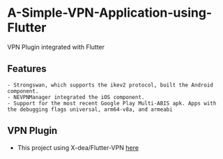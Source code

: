 # A-Simple-VPN-Application-using-Flutter
VPN Plugin integrated with Flutter

## Features 
    - Strongswan, which supports the ikev2 protocol, built the Android component.
    - NEVPNManager integrated the iOS component.
    - Support for the most recent Google Play Multi-ABIS apk. Apps with the debugging flags universal, arm64-v8a, and armeabi

## VPN Plugin 
  - This project using X-dea/Flutter-VPN [here](https://github.com/X-dea/Flutter_VPN)
